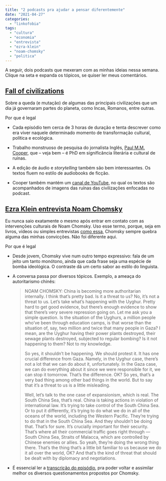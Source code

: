 ```yaml
---
title: "2 podcasts pra ajudar a pensar diferentemente"
date: "2021-04-27"
categories: 
  - "linkofobia"
tags: 
  - "cultura"
  - "economia"
  - "entrevista"
  - "ezra-klein"
  - "noam-chomsky"
  - "politica"
---
```


A seguir, dois podcasts que mexeram com as minhas ideias nessa semana. Clique na seta e expanda os tópicos, se quiser ler meus comentários.

## [Fall of civilizations](https://fallofcivilizationspodcast.com/)

Sobre a queda (e mutação) de algumas das principais civilizações que um dia já governaram partes do planeta, como Incas, Romanos, entre outras.

Por que é legal

- Cada episódio tem cerca de 3 horas de duração e tenta descrever como era viver naquele determinado momento de transformação cultural, política e ecológica.

- Trabalho monstruoso de pesquisa do jornalista Inglês, [Paul M.M. Cooper](https://www.paulmmcooper.com/), que – veja bem – é PhD em significância literária e cultural de ruínas.

- A edição de áudio e _storytelling_ também são bem interessantes. Os textos fluem no estilo de audiobooks de ficção.

- Cooper também mantém um [canal de YouTube](https://www.youtube.com/channel/UCT6Y5JJPKe_JDMivpKgVXew), no qual os textos são acompanhados de imagens das ruínas das civilizações enfocadas no podcast.

## [Ezra Klein entrevista Noam Chomsky](https://podcasts.apple.com/us/podcast/noam-chomskys-theory-of-the-good-life/id1548604447?i=1000518312313)

Eu nunca saio exatamente o mesmo após entrar em contato com as intervenções culturais de Noam Chomsky. Uso esse termo, porque, seja em livros, vídeos ou simples entrevistas [como essa](https://podcasts.apple.com/us/podcast/noam-chomskys-theory-of-the-good-life/id1548604447?i=1000518312313 "Ezra Klein entrevista Noam Chomsky"), Chomsky sempre quebra alguma das minhas convicções. Não foi diferente aqui.

Por que é legal

- Desde jovem, Chomsky vive num outro tempo expressivo: fala de um jeito um tanto monótono, ainda que cada frase seja uma espécie de bomba ideológica. O contraste dá um certo sabor ao estilo do linguista.
- A conversa passa por diversos tópicos. Exemplo, a ameaça do autoritarismo chinês:
    
    > NOAM CHOMSKY: China is becoming more authoritarian internally. I think that’s pretty bad. Is it a threat to us? No, it’s not a threat to us. Let’s take what’s happening with the Uyghur. Pretty hard to get good evidence, but there’s enough evidence to show that there’s very severe repression going on. Let me ask you a simple question. Is the situation of the Uyghurs, a million people who’ve been through education camps, is that worse than the situation of, say, two million and twice that many people in Gaza? I mean, are the Uyghur having their power plants destroyed, their sewage plants destroyed, subjected to regular bombing? Is it not happening to them? Not to my knowledge.
    > 
    > So yes, it shouldn’t be happening. We should protest it. It has one crucial difference from Gaza. Namely, in the Uyghur case, there’s not a lot that we can do about it, unfortunately. In the Gaza case, we can do everything about it since we were responsible for it, we can stop it tomorrow. That’s the difference. OK? So yes, that’s a very bad thing among other bad things in the world. But to say that it’s a threat to us is a little misleading.
    > 
    > Well, let’s talk to the one case of expansionism, which is real. The South China Sea, that’s real. China is taking actions in violation of international law. It’s trying to take control of the South China Sea. Or to put it differently, it’s trying to do what we do in all of the oceans of the world, including the Western Pacific. They’re trying to do that in the South China Sea. And they shouldn’t be doing that. That’s for sure. It’s crucially important for their security. That’s where all their commercial traffic goes right through — South China Sea, Straits of Malacca, which are controlled by Chinese enemies or allies. So yeah, they’re doing the wrong thing there. That’s the thing that’s a little bit familiar to us because we do it all over the world, OK? And that’s the kind of threat that should be dealt with by diplomacy and negotiations.
    
- É essencial ler a [transcrição do episódio](https://www.nytimes.com/2021/04/23/podcasts/ezra-klein-podcast-noam-chomsky-transcript.html), pra poder voltar e assimilar melhor os diversos questionamentos propostos por Chomsky.

